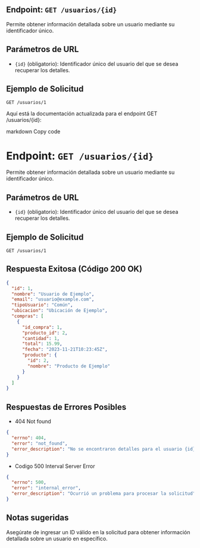 ## Endpoint: `GET /usuarios/{id}`

Permite obtener información detallada sobre un usuario mediante su identificador único.

## Parámetros de URL
- `{id}` (obligatorio): Identificador único del usuario del que se desea recuperar los detalles.

## Ejemplo de Solicitud
```http
GET /usuarios/1
```

Aquí está la documentación actualizada para el endpoint GET /usuarios/{id}:

markdown
Copy code
# Endpoint: `GET /usuarios/{id}`

Permite obtener información detallada sobre un usuario mediante su identificador único.

## Parámetros de URL
- `{id}` (obligatorio): Identificador único del usuario del que se desea recuperar los detalles.

## Ejemplo de Solicitud
```http
GET /usuarios/1
```
## Respuesta Exitosa (Código 200 OK)

```json
{
  "id": 1,
  "nombre": "Usuario de Ejemplo",
  "email": "usuario@example.com",
  "tipoUsuario": "Común",
  "ubicacion": "Ubicación de Ejemplo",
  "compras": [
    {
      "id_compra": 1,
      "producto_id": 2,
      "cantidad": 1,
      "total": 15.99,
      "fecha": "2023-11-21T10:23:45Z",
      "producto": {
        "id": 2,
        "nombre": "Producto de Ejemplo"
      }
    }
  ]
}
```

## Respuestas de Errores Posibles
- 404 Not found 
```json
{
  "errno": 404,
  "error": "not_found",
  "error_description": "No se encontraron detalles para el usuario {id}."
}

```
- Codigo 500 Interval Server Error
```json
{
  "errno": 500,
  "error": "internal_error",
  "error_description": "Ocurrió un problema para procesar la solicitud"
}

```

## Notas sugeridas
Asegúrate de ingresar un ID válido en la solicitud para obtener información detallada sobre un usuario en específico.


